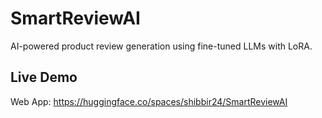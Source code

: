 # SmartReviewAI
AI-powered product review generation using fine-tuned LLMs with LoRA.

## Live Demo

Web App: https://huggingface.co/spaces/shibbir24/SmartReviewAI
